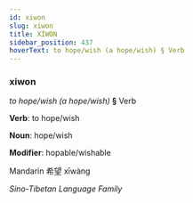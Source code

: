 ```yaml
---
id: xiwon
slug: xiwon
title: XİWON
sidebar_position: 437
hoverText: to hope/wish (a hope/wish) § Verb
---
```


### xiwon

*to hope/wish (a hope/wish)* **§** Verb

**Verb**: to hope/wish

**Noun**: hope/wish

**Modifier**: hopable/wishable

Mandarin 希望 xīwàng 

*Sino-Tibetan Language Family*